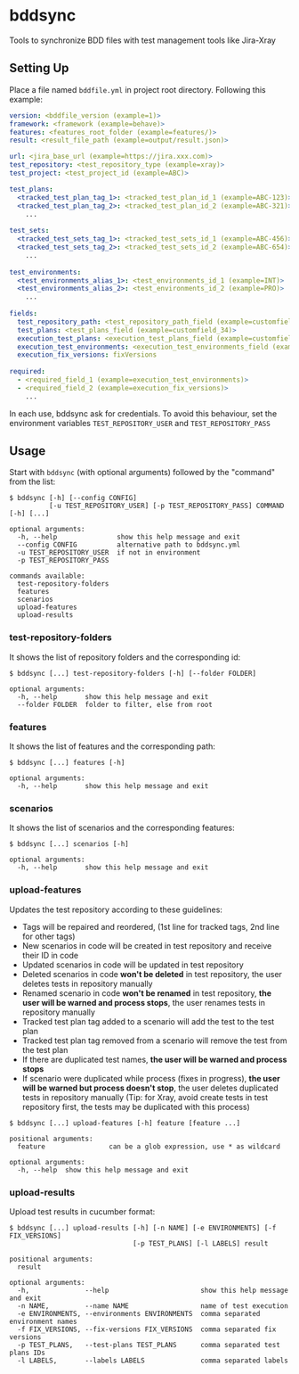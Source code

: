 # bddsync

Tools to synchronize BDD files with test management tools like Jira-Xray

## Setting Up

Place a file named `bddfile.yml` in project root directory. Following this example: 

``` yaml
version: <bddfile_version (example=1)>
framework: <framework (example=behave)>
features: <features_root_folder (example=features/)>
result: <result_file_path (example=output/result.json)>

url: <jira_base_url (example=https://jira.xxx.com)>
test_repository: <test_repository_type (example=xray)>
test_project: <test_project_id (example=ABC)>

test_plans:
  <tracked_test_plan_tag_1>: <tracked_test_plan_id_1 (example=ABC-123)>
  <tracked_test_plan_tag_2>: <tracked_test_plan_id_2 (example=ABC-321)>
    ...
    
test_sets:
  <tracked_test_sets_tag_1>: <tracked_test_sets_id_1 (example=ABC-456)>
  <tracked_test_sets_tag_2>: <tracked_test_sets_id_2 (example=ABC-654)>
    ...
    
test_environments:
  <test_environments_alias_1>: <test_environments_id_1 (example=INT)>
  <test_environments_alias_2>: <test_environments_id_2 (example=PRO)>
    ...
    
fields:
  test_repository_path: <test_repository_path_field (example=customfield_12)>
  test_plans: <test_plans_field (example=customfield_34)>
  execution_test_plans: <execution_test_plans_field (example=customfield_56)>
  execution_test_environments: <execution_test_environments_field (example=customfield_78)>
  execution_fix_versions: fixVersions
  
required:
  - <required_field_1 (example=execution_test_environments)>
  - <required_field_2 (example=execution_fix_versions)>
    ...
```

In each use, bddsync ask for credentials. To avoid this behaviour, set the environment variables 
`TEST_REPOSITORY_USER` and `TEST_REPOSITORY_PASS`

## Usage

Start with `bddsync` (with optional arguments) followed by the "command" from the list:

```
$ bddsync [-h] [--config CONFIG] 
          [-u TEST_REPOSITORY_USER] [-p TEST_REPOSITORY_PASS] COMMAND [-h] [...]

optional arguments:
  -h, --help               show this help message and exit
  --config CONFIG          alternative path to bddsync.yml
  -u TEST_REPOSITORY_USER  if not in environment
  -p TEST_REPOSITORY_PASS
  
commands available:
  test-repository-folders
  features
  scenarios
  upload-features
  upload-results
```

### test-repository-folders

It shows the list of repository folders and the corresponding id:

```
$ bddsync [...] test-repository-folders [-h] [--folder FOLDER]

optional arguments:
  -h, --help       show this help message and exit
  --folder FOLDER  folder to filter, else from root
```

### features

It shows the list of features and the corresponding path:

```
$ bddsync [...] features [-h]

optional arguments:
  -h, --help       show this help message and exit
```

### scenarios

It shows the list of scenarios and the corresponding features:

```
$ bddsync [...] scenarios [-h]

optional arguments:
  -h, --help       show this help message and exit
```

### upload-features

Updates the test repository according to these guidelines:
  - Tags will be repaired and reordered, (1st line for tracked tags, 2nd line for other tags)
  - New scenarios in code will be created in test repository and receive their ID in code
  - Updated scenarios in code will be updated in test repository
  - Deleted scenarios in code **won't be deleted** in test repository, the user deletes tests in repository manually
  - Renamed scenario in code **won't be renamed** in test repository, **the user will be warned and process stops**, 
    the user renames tests in repository manually
  - Tracked test plan tag added to a scenario will add the test to the test plan
  - Tracked test plan tag removed from a scenario will remove the test from the test plan
  - If there are duplicated test names, **the user will be warned and process stops**
  - If scenario were duplicated while process (fixes in progress), **the user will be warned but process doesn't stop**,
    the user deletes duplicated tests in repository manually
    (Tip: for Xray, avoid create tests in test repository first, the tests may be duplicated with this process)

```
$ bddsync [...] upload-features [-h] feature [feature ...]

positional arguments:
  feature                can be a glob expression, use * as wildcard 

optional arguments:
  -h, --help  show this help message and exit
```

### upload-results

Upload test results in cucumber format:

```
$ bddsync [...] upload-results [-h] [-n NAME] [-e ENVIRONMENTS] [-f FIX_VERSIONS]
                               [-p TEST_PLANS] [-l LABELS] result

positional arguments:
  result

optional arguments:
  -h,              --help                       show this help message and exit
  -n NAME,         --name NAME                  name of test execution
  -e ENVIRONMENTS, --environments ENVIRONMENTS  comma separated environment names
  -f FIX_VERSIONS, --fix-versions FIX_VERSIONS  comma separated fix versions
  -p TEST_PLANS,   --test-plans TEST_PLANS      comma separated test plans IDs
  -l LABELS,       --labels LABELS              comma separated labels
```

